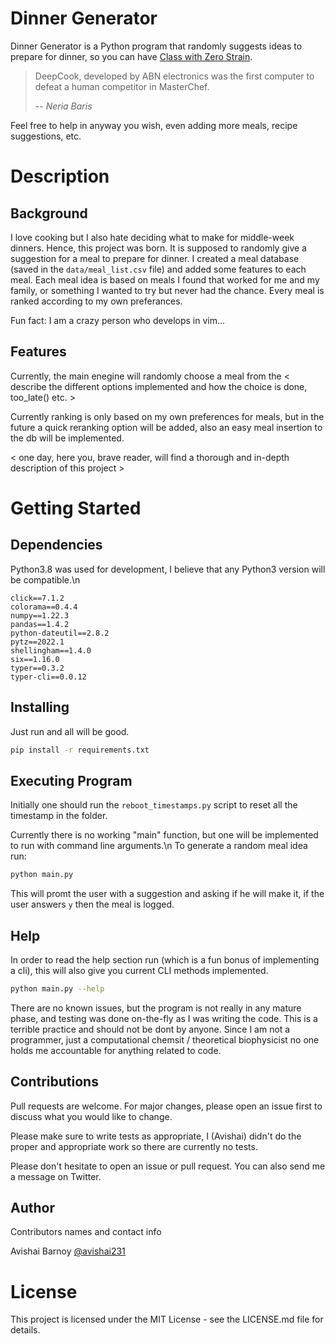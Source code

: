 # Dinner Generator
Dinner Generator is a Python program that randomly suggests ideas to prepare for dinner, so you can have [Class with Zero Strain](https://www.youtube.com/watch?v=NpDAFKqeUDw).

> DeepCook, developed by ABN electronics was the first computer to defeat a human competitor in MasterChef.
>
> -- <cite>Neria Baris</cite>
 
Feel free to help in anyway you wish, even adding more meals, recipe suggestions, etc.

# Description
## Background
I love cooking but I also hate deciding what to make for middle-week dinners. Hence, this project was born. It is supposed to randomly give a suggestion for a meal to prepare for dinner.
I created a meal database (saved in the `data/meal_list.csv` file) and added some features to each meal. Each meal idea is based on meals I found that worked for me and my family, or something I wanted to try but never had the chance. Every meal is ranked according to my own preferances.

Fun fact: I am a crazy person who develops in vim...

## Features
Currently, the main enegine will randomly choose a meal from the < describe the different options implemented and how the choice is done, too_late() etc. >

Currently ranking is only based on my own preferences for meals, but in the future a quick reranking option will be added, also an easy meal insertion to the db will be implemented.

< one day, here you, brave reader, will find a thorough and in-depth description of this project >

# Getting Started
## Dependencies
Python3.8 was used for development, I believe that any Python3 version will be compatible.\n
```
click==7.1.2
colorama==0.4.4
numpy==1.22.3
pandas==1.4.2
python-dateutil==2.8.2
pytz==2022.1
shellingham==1.4.0
six==1.16.0
typer==0.3.2
typer-cli==0.0.12
```

## Installing
Just run and all will be good.
```bash
pip install -r requirements.txt
```

## Executing Program
Initially one should run the `reboot_timestamps.py` script to reset all the timestamp in the folder. 

Currently there is no working "main" function, but one will be implemented to run with command line arguments.\n
To generate a random meal idea run:
```bash
python main.py
```
This will promt the user with a suggestion and asking if he will make it, if the user answers `y` then the meal is logged.

## Help
In order to read the help section run (which is a fun bonus of implementing a cli), this will also give you current CLI methods implemented.
```bash
python main.py --help
```

There are no known issues, but the program is not really in any mature phase, and testing was done on-the-fly as I was writing the code. This is a terrible practice and should not be dont by anyone. Since I am not a programmer, just a computational chemsit / theoretical biophysicist no one holds me accountable for anything related to code.
 
## Contributions
Pull requests are welcome. For major changes, please open an issue first to discuss what you would like to change.

Please make sure to write tests as appropriate, I (Avishai) didn't do the proper and appropriate work so there are currently no tests.

Please don't hesitate to open an issue or pull request. You can also send me a message on Twitter.

## Author
Contributors names and contact info

Avishai Barnoy [@avishai231](https://twitter.com/avishai231)

# License
This project is licensed under the MIT License - see the LICENSE.md file for details.
